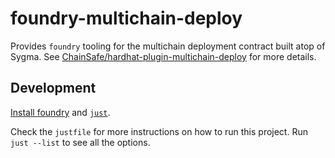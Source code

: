 # foundry-multichain-deploy

Provides `foundry` tooling for the multichain deployment contract built atop of Sygma. See [ChainSafe/hardhat-plugin-multichain-deploy]("https://github.com/ChainSafe/hardhat-plugin-multichain-deploy") for more details.

## Development

[Install foundry](https://book.getfoundry.sh/getting-started/installation) and [`just`](https://github.com/casey/just).

Check the `justfile` for more instructions on how to run this project. Run `just --list` to see all the options.